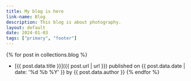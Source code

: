 ```yaml
---
title: My blog is here
link-name: Blog
description: This blog is about photography.
layout: default
date: 2024-01-03
tags: ["primary", "footer"]
---
```

{% for post in collections.blog %}
- [{{ post.data.title }}]({{ post.url | url }}) published on {{ post.data.date | date: '%d  %b %Y' }} by {{ post.data.author }}
{% endfor %}